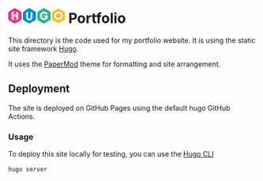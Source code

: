 # <img src="https://raw.githubusercontent.com/gohugoio/gohugoioTheme/master/static/images/hugo-logo-wide.svg?sanitize=true" alt="Hugo" height="30"> Portfolio

This directory is the code used for my portfolio website. It is using the static site framework [Hugo](https://gohugo.io/).

It uses the [PaperMod](https://github.com/adityatelange/hugo-PaperMod) theme for formatting and site arrangement.

## Deployment

The site is deployed on GitHub Pages using the default hugo GitHub Actions.

### Usage

To deploy this site locally for testing, you can use the [Hugo CLI](https://gohugo.io/commands/)

```shell
hugo server
```
